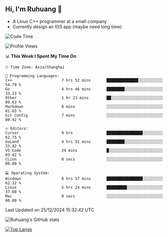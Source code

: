 ## Hi, I'm Ruhuang 👋

- A Linux C++ programmer at a small company
- Currently design an IOS app (maybe need long time)

<!--START_SECTION:waka-->
![Code Time](http://img.shields.io/badge/Code%20Time-215%20hrs%2028%20mins-blue)

![Profile Views](http://img.shields.io/badge/Profile%20Views-0-blue)

📊 **This Week I Spent My Time On** 

```text
🕑︎ Time Zone: Asia/Shanghai

💬 Programming Languages: 
C++                      7 hrs 52 mins       ██████████████░░░░░░░░░░░   54.79 % 
Go                       4 hrs 46 mins       ████████░░░░░░░░░░░░░░░░░   33.23 % 
Other                    1 hr 23 mins        ██░░░░░░░░░░░░░░░░░░░░░░░   09.63 % 
Markdown                 8 mins              ░░░░░░░░░░░░░░░░░░░░░░░░░   01.03 % 
Git Config               7 mins              ░░░░░░░░░░░░░░░░░░░░░░░░░   00.92 % 

🔥 Editors: 
Cursor                   9 hrs               ████████████████░░░░░░░░░   62.75 % 
GoLand                   4 hrs 51 mins       ████████░░░░░░░░░░░░░░░░░   33.82 % 
VS Code                  29 mins             █░░░░░░░░░░░░░░░░░░░░░░░░   03.42 % 
CLion                    0 secs              ░░░░░░░░░░░░░░░░░░░░░░░░░   00.00 % 

💻 Operating System: 
Windows                  8 hrs 57 mins       ████████████████░░░░░░░░░   62.32 % 
Linux                    5 hrs 24 mins       █████████░░░░░░░░░░░░░░░░   37.68 % 
Mac                      0 secs              ░░░░░░░░░░░░░░░░░░░░░░░░░   00.00 % 
```


 Last Updated on 25/12/2024 15:32:42 UTC
<!--END_SECTION:waka-->

![Ruhuang's GitHub stats](https://github-readme-stats.vercel.app/api?username=ruhuang2001&count_private=true&hide_title=true&show_icons=true&theme=vue)

[![Top Langs](https://github-readme-stats.vercel.app/api/top-langs/?username=ruhuang2001&layout=compact)](https://github.com/anuraghazra/github-readme-stats)
